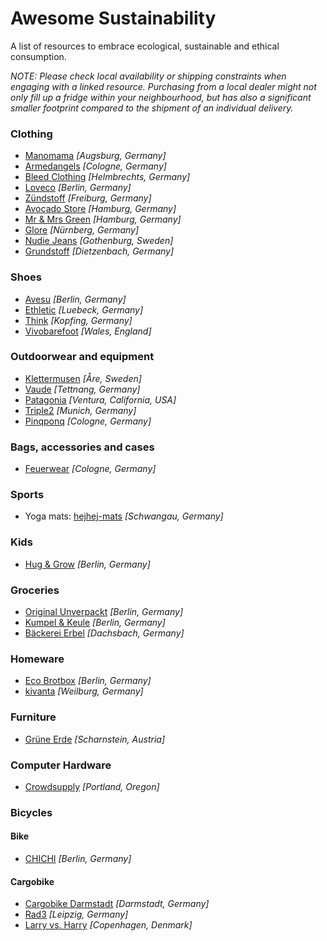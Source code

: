 Awesome Sustainability
======================

A list of resources to embrace ecological, sustainable and ethical consumption.


*NOTE: Please check local availability or shipping constraints when engaging with a linked resource.
Purchasing from a local dealer might not only fill up a fridge within your neighbourhood, but has
also a significant smaller footprint compared to the shipment of an individual delivery.*



### Clothing

+   [Manomama](https://www.manomama.de) *[Augsburg, Germany]*
+   [Armedangels](https://www.armedangels.de) *[Cologne, Germany]*
+   [Bleed Clothing](https://www.bleed-clothing.com) *[Helmbrechts, Germany]*
+   [Loveco](https://loveco-shop.de) *[Berlin, Germany]*
+   [Zündstoff](https://www.zuendstoff-clothing.de) *[Freiburg, Germany]*
+   [Avocado Store](https://www.avocadostore.de) *[Hamburg, Germany]*
+   [Mr & Mrs Green](https://www.mr-mrs-green.com) *[Hamburg, Germany]*
+   [Glore](https://www.glore.de) *[Nürnberg, Germany]*
+   [Nudie Jeans](https://www.nudiejeans.com) *[Gothenburg, Sweden]*
+   [Grundstoff](https://www.grundstoff.net) *[Dietzenbach, Germany]*


### Shoes

+   [Avesu](https://www.avesu.eu) *[Berlin, Germany]*
+   [Ethletic](https://ethletic.com) *[Luebeck, Germany]*
+   [Think](https://www.thinkshoes.com) *[Kopfing, Germany]*
+   [Vivobarefoot](https://www.vivobarefoot.com) *[Wales, England]*


### Outdoorwear and equipment

+   [Klettermusen](https://www.klattermusen.com) *[Åre, Sweden]*
+   [Vaude](https://www.vaude.com) *[Tettnang, Germany]*
+   [Patagonia](https://patagonia.com) *[Ventura, California, USA]*
+   [Triple2](http://www.triple2.de) *[Munich, Germany]*
+   [Pinqponq](https://www.pinqponq.com) *[Cologne, Germany]*


### Bags, accessories and cases

+   [Feuerwear](https://www.feuerwear.com) *[Cologne, Germany]*


### Sports

+   Yoga mats: [hejhej-mats](https://www.hejhej-mats.com) *[Schwangau, Germany]*


### Kids

+   [Hug & Grow](https://www.hug-and-grow.de) *[Berlin, Germany]*


### Groceries

+   [Original Unverpackt](http://original-unverpackt.de) *[Berlin, Germany]*
+   [Kumpel & Keule](https://www.kumpelundkeule.de) *[Berlin, Germany]*
+   [Bäckerei Erbel](https://arnderbel.de) *[Dachsbach, Germany]*


### Homeware

+   [Eco Brotbox](https://www.ecobrotbox.de) *[Berlin, Germany]*
+   [kivanta](https://www.kivanta.de/) *[Weilburg, Germany]*


### Furniture

+   [Grüne Erde](https://www.grueneerde.com) *[Scharnstein, Austria]*


### Computer Hardware

+   [Crowdsupply](https://www.crowdsupply.com) *[Portland, Oregon]*


### Bicycles
 
#### Bike

+   [CHICHI](http://chichi.berlin) *[Berlin, Germany]*

#### Cargobike

+   [Cargobike Darmstadt](http://cargobike-darmstadt.de) *[Darmstadt, Germany]*
+   [Rad3](https://rad3.de) *[Leipzig, Germany]*
+   [Larry vs. Harry](https://www.larryvsharry.com) *[Copenhagen, Denmark]*
